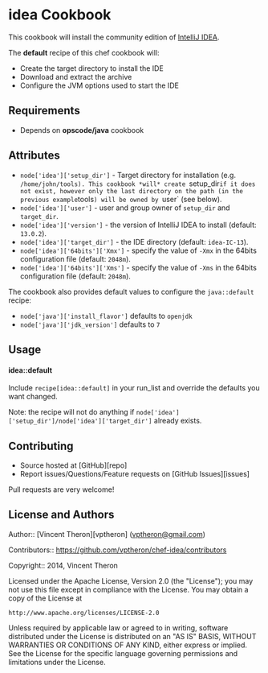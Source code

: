 idea Cookbook
=============
This cookbook will install the community edition of [IntelliJ IDEA](http://www.jetbrains.com/idea/).

The **default** recipe of this chef cookbook will:

* Create the target directory to install the IDE
* Download and extract the archive
* Configure the JVM options used to start the IDE

Requirements
------------

* Depends on **opscode/java** cookbook

Attributes
----------

* `node['idea']['setup_dir']` - Target directory for installation (e.g. `/home/john/tools). This cookbook *will* create `setup_dir` if it does not exist, however only the last directory on the path (in the previous example `tools`) will be owned by `user` (see below).
* `node['idea']['user']` - user and group owner of `setup_dir` and `target_dir`.
* `node['idea']['version']` - the version of IntelliJ IDEA to install (default: `13.0.2`).
* `node['idea']['target_dir']` - the IDE directory (default: `idea-IC-13`).
* `node['idea']['64bits']['Xmx']` - specify the value of `-Xmx` in the 64bits configuration file (default: `2048m`).
* `node['idea']['64bits']['Xms']` - specify the value of `-Xms` in the 64bits configuration file (default: `2048m`).

The cookbook also provides default values to configure the `java::default` recipe:

* `node['java']['install_flavor']` defaults to `openjdk`
* `node['java']['jdk_version']` defaults to `7`

Usage
-----
#### idea::default

Include `recipe[idea::default]` in your run_list and override the defaults you want changed.

Note: the recipe will not do anything if `node['idea']['setup_dir']/node['idea']['target_dir']` already exists.

Contributing
------------

* Source hosted at [GitHub][repo]
* Report issues/Questions/Feature requests on [GitHub Issues][issues]

Pull requests are very welcome!

License and Authors
-------------------
Author:: [Vincent Theron][vptheron] (<vptheron@gmail.com>)

Contributors:: https://github.com/vptheron/chef-idea/contributors

Copyright:: 2014, Vincent Theron

Licensed under the Apache License, Version 2.0 (the "License");
you may not use this file except in compliance with the License.
You may obtain a copy of the License at

    http://www.apache.org/licenses/LICENSE-2.0

Unless required by applicable law or agreed to in writing, software
distributed under the License is distributed on an "AS IS" BASIS,
WITHOUT WARRANTIES OR CONDITIONS OF ANY KIND, either express or implied.
See the License for the specific language governing permissions and
limitations under the License.
